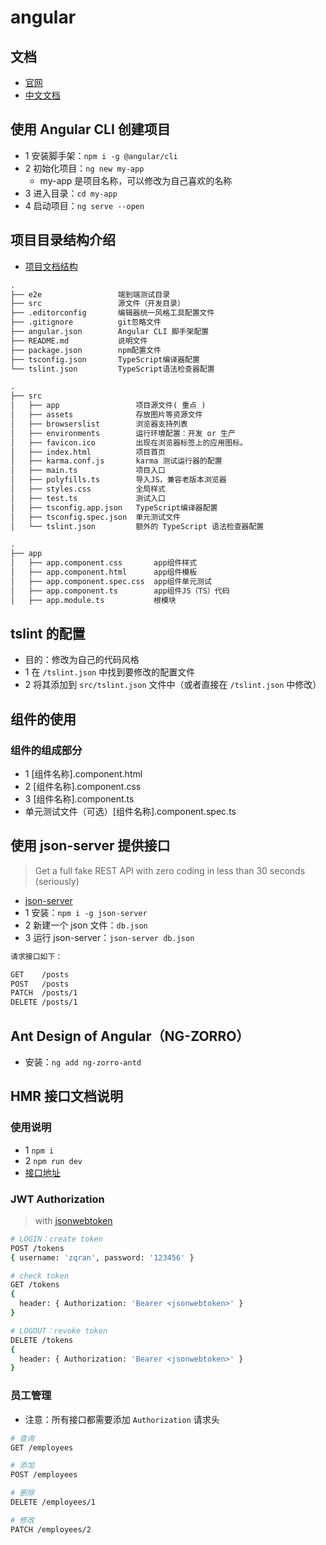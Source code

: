 # angular

## 文档

- [官网](https://angular.io/)
- [中文文档](https://www.angular.cn/)

## 使用 Angular CLI 创建项目

- 1 安装脚手架：`npm i -g @angular/cli`
- 2 初始化项目：`ng new my-app`
  - my-app 是项目名称，可以修改为自己喜欢的名称
- 3 进入目录：`cd my-app`
- 4 启动项目：`ng serve --open`

## 项目目录结构介绍

- [项目文档结构](https://www.angular.cn/guide/quickstart#the-codesrccode-folder)

```html
.
├── e2e                 端到端测试目录
├── src                 源文件（开发目录）
├── .editorconfig       编辑器统一风格工具配置文件
├── .gitignore          git忽略文件
├── angular.json        Angular CLI 脚手架配置
├── README.md           说明文件
├── package.json        npm配置文件
├── tsconfig.json       TypeScript编译器配置
└── tslint.json         TypeScript语法检查器配置

.
├── src
│   ├── app                 项目源文件( 重点 )
│   ├── assets              存放图片等资源文件
│   ├── browserslist        浏览器支持列表
│   ├── environments        运行环境配置：开发 or 生产
│   ├── favicon.ico         出现在浏览器标签上的应用图标。
│   ├── index.html          项目首页
│   ├── karma.conf.js       karma 测试运行器的配置
│   ├── main.ts             项目入口
│   ├── polyfills.ts        导入JS，兼容老版本浏览器
│   ├── styles.css          全局样式
│   ├── test.ts             测试入口
│   ├── tsconfig.app.json   TypeScript编译器配置
│   ├── tsconfig.spec.json  单元测试文件
│   └── tslint.json         额外的 TypeScript 语法检查器配置

.
├── app
│   ├── app.component.css       app组件样式
│   ├── app.component.html      app组件模板
│   ├── app.component.spec.css  app组件单元测试
│   ├── app.component.ts        app组件JS（TS）代码
│   ├── app.module.ts           根模块
```

## tslint 的配置

- 目的：修改为自己的代码风格
- 1 在 `/tslint.json` 中找到要修改的配置文件
- 2 将其添加到 `src/tslint.json` 文件中（或者直接在 `/tslint.json` 中修改）

## 组件的使用

### 组件的组成部分

- 1 [组件名称].component.html
- 2 [组件名称].component.css
- 3 [组件名称].component.ts
- 单元测试文件（可选）[组件名称].component.spec.ts

## 使用 json-server 提供接口

> Get a full fake REST API with zero coding in less than 30 seconds (seriously)

- [json-server](https://github.com/typicode/json-server)
- 1 安装：`npm i -g json-server`
- 2 新建一个 json 文件：`db.json`
- 3 运行 json-server：`json-server db.json`

```html
请求接口如下：

GET    /posts
POST   /posts
PATCH  /posts/1
DELETE /posts/1
```

## Ant Design of Angular（NG-ZORRO）

- 安装：`ng add ng-zorro-antd`

## HMR 接口文档说明

### 使用说明

- 1 `npm i`
- 2 `npm run dev`
- [接口地址](http://localhost:2080/)

### JWT Authorization

> with [jsonwebtoken](http://jwt.io)

```bash
# LOGIN：create token
POST /tokens
{ username: 'zqran', password: '123456' }

# check token
GET /tokens
{
  header: { Authorization: 'Bearer <jsonwebtoken>' }
}

# LOGOUT：revoke token
DELETE /tokens
{
  header: { Authorization: 'Bearer <jsonwebtoken>' }
}
```

### 员工管理

- 注意：所有接口都需要添加 `Authorization` 请求头

```bash
# 查询
GET /employees

# 添加
POST /employees

# 删除
DELETE /employees/1

# 修改
PATCH /employees/2
```
